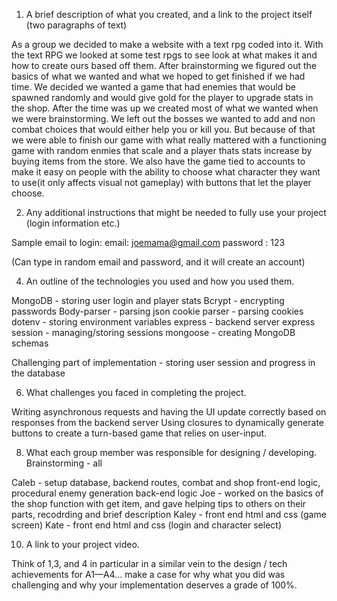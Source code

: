

1. A brief description of what you created, and a link to the project itself (two paragraphs of text)

  As a group we decided to make a website with a text rpg coded into it. With the text RPG we looked at some test rpgs to see look at what makes it and how to create ours based off them. After brainstorming we figured out the basics of what we wanted and what we hoped to get finished if we had time. We decided we wanted a game that had enemies that would be spawned randomly and would give gold for the player to upgrade stats in the shop.
  After the time was up we created most of what we wanted when we were brainstorming. We left out the bosses we wanted to add and non combat choices that would either help you or kill you. But because of that we were able to finish our game with what really mattered with a functioning game with random enmies that scale and a player thats stats increase by buying items from the store. We also have the game tied to accounts to make it easy on people with the ability to choose what character they want to use(it only affects visual not gameplay) with buttons that let the player choose.

2. Any additional instructions that might be needed to fully use your project (login information etc.)

Sample email to login:
email: joemama@gmail.com 
password : 123

(Can type in random email and password, and it will create an account)

4. An outline of the technologies you used and how you used them.

MongoDB - storing user login and player stats
Bcrypt - encrypting passwords
Body-parser - parsing json
cookie parser - parsing cookies
dotenv - storing environment variables
express - backend server
express session - managing/storing sessions
mongoose - creating MongoDB schemas

Challenging part of implementation - storing user session and progress in the database

6. What challenges you faced in completing the project.

Writing asynchronous requests and having the UI update correctly based on responses from the backend server
Using closures to dynamically generate buttons to create a turn-based game that relies on user-input. 

8. What each group member was responsible for designing / developing.
Brainstorming - all

Caleb - setup database, backend routes, combat and shop front-end logic, procedural enemy generation back-end logic
Joe - worked on the basics of the shop function with get item, and gave helping tips to others on their parts, recodrding and brief description
Kaley - front end html and css (game screen)
Kate - front end html and css (login and character select)

10. A link to your project video.

Think of 1,3, and 4 in particular in a similar vein to the design / tech achievements for A1—A4… make a case for why what you did was challenging and why your implementation deserves a grade of 100%.
